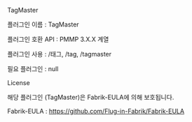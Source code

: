 TagMaster

플러그인 이름 : TagMaster

플러그인 호환 API : PMMP 3.X.X 계열

플러그인 사용 : /태그, /tag, /tagmaster

필요 플러그인 : null

License

해당 플러그인 (TagMaster)은 Fabrik-EULA에 의해 보호됩니다.

Fabrik-EULA : https://github.com/Flug-in-Fabrik/Fabrik-EULA
